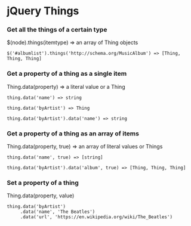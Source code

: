 # jQuery Things

### Get all the things of a certain type

$(node).things(itemtype) => an array of Thing objects

    $('#albumlist').things('http://schema.org/MusicAlbum') => [Thing, Thing, Thing]

### Get a property of a thing as a single item

Thing.data(property) => a literal value or a Thing

    thing.data('name') => string

    thing.data('byArtist') => Thing

    thing.data('byArtist').data('name') => string

### Get a property of a thing as an array of items

Thing.data(property, true) => an array of literal values or Things

    thing.data('name', true) => [string]

    thing.data('byArtist').data('album', true) => [Thing, Thing, Thing]

### Set a property of a thing

Thing.data(property, value)

	thing.data('byArtist')
	     .data('name', 'The Beatles')
	     .data('url', 'https://en.wikipedia.org/wiki/The_Beatles')
